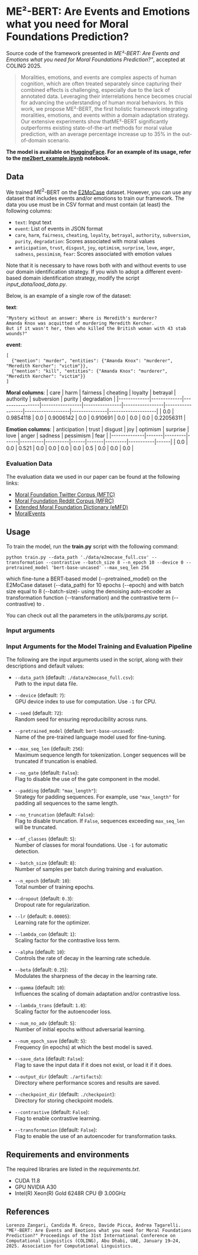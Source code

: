 # ME²-BERT: Are Events and Emotions what you need for Moral Foundations Prediction?

Source code of the framework presented in *ME²-BERT: Are Events and Emotions what you need for Moral Foundations Prediction?"*, accepted at COLING 2025.

> Moralities, emotions, and events are complex aspects of human cognition, which are often treated separately since capturing their combined effects is challenging, especially due to the lack of annotated data. Leveraging their interrelations hence becomes crucial for advancing the understanding of human moral behaviors.
In this work, we propose ME²-BERT, the first holistic  framework integrating moralities, emotions, and events within a domain adaptation strategy. 
Our extensive experiments show thatME²-BERT significantly outperforms existing state-of-the-art methods for moral value prediction,
with an average percentage increase up to 35% in the out-of-domain scenario.


**The model is available on [HuggingFace](https://huggingface.co/lorenzozan/ME2-BERT). 
For an example of its usage, refer to the  [me2bert_example.ipynb](me2bert_example.ipynb) notebook.**

## Data
We trained $ME^2$-BERT on the [E2MoCase](https://arxiv.org/pdf/2409.09001) dataset. However, you can use any dataset that includes events and/or emotions to train our framework. The data you use must be in CSV format and must contain (at least) the following columns:

- `text`: Input text  
- `event`: List of events in JSON format  
- `care`, `harm`, `fairness`, `cheating`, `loyalty`, `betrayal`, `authority`, `subversion`, `purity`, `degradation`: Scores associated with moral values  
- `anticipation`, `trust`, `disgust`, `joy`, `optimism`, `surprise`, `love`, `anger`, `sadness`, `pessimism`, `fear`: Scores associated with emotion values

Note that it is necessary to have rows both with and without events to use our domain identification strategy. If you wish to adopt a different event-based domain identification strategy, modify the script *input_data/load_data.py*.

Below, is an example of a single row of the dataset:

**text**:  
```
"Mystery without an answer: Where is Meredith's murderer? 
Amanda Knox was acquitted of murdering Meredith Kercher. 
But if it wasn't her, then who killed the British woman with 43 stab wounds?"
```

**event**:

```
[
  {"mention": "murder", "entities": {"Amanda Knox": "murderer", "Meredith Kercher": "victim"}},
  {"mention": "kill", "entities": {"Amanda Knox": "murderer", "Meredith Kercher": "victim"}}
]
```

**Moral columns**:
| care | harm | fairness | cheating | loyalty | betrayal | authority | subversion | purity | degradation |
|-------------|-------------|-----------------|-----------------|----------------|-----------------|------------------|-------------------|---------------|--------------------|
| 0.0         | 0.9854118   | 0.0             | 0.9006142       | 0.0            | 0.910691        | 0.0              | 0.0               | 0.0           | 0.22056311         |

**Emotion columns**:
| anticipation | trust | disgust | joy  | optimism | surprise | love | anger | sadness | pessimism | fear |
|--------------|-------|---------|------|----------|----------|------|-------|---------|-----------|------|
| 0.0          | 0.0   | 0.521   | 0.0  | 0.0      | 0.0      | 0.0  | 0.5   | 0.0     | 0.0       | 0.0  |


### Evaluation Data
The evaluation data we used in our paper can be found at the following links:

- [Moral Foundation Twitter Corpus (MFTC)](https://osf.io/k5n7y/)
- [Moral Foundation Reddit Corpus (MFRC)](https://huggingface.co/datasets/USC-MOLA-Lab/MFRC)
- [Extended Moral Foundation Dictionary (eMFD)](https://osf.io/vw85e/)
- [MoralEvents](https://github.com/launchnlp/MOKA) 


  
## Usage

To train the model, run the **train.py** script with the following command:
```
python train.py --data_path './data/e2mocase_full.csv' --transformation --contrastive --batch_size 8 --n_epoch 10 --device 0 --pretrained_model 'bert-base-uncased' --max_seq_len 256
```

which fine-tune a BERT-based model (--pretrained_model) on the E2MoCase dataset (--data_path)  for 10 epochs (--epoch) and with batch size equal to 8 (--batch-size)- using the denoising auto-encoder as transformation function (--transformation) and the contrastive term (--contrastive) to .

You can check out all the parameters in the *utils/params.py* script.

### Input arguments

### Input Arguments for the Model Training and Evaluation Pipeline

The following are the input arguments used in the script, along with their descriptions and default values:

- `--data_path` (default: `./data/e2mocase_full.csv`):  
  Path to the input data file.

- `--device` (default: `7`):  
  GPU device index to use for computation. Use `-1` for CPU.

- `--seed` (default: `72`):  
  Random seed for ensuring reproducibility across runs.

- `--pretrained_model` (default: `bert-base-uncased`):  
  Name of the pre-trained language model used for fine-tuning.

- `--max_seq_len` (default: `256`):  
  Maximum sequence length for tokenization. Longer sequences will be truncated if truncation is enabled.

- `--no_gate` (default: `False`):  
  Flag to disable the use of the gate component in the model.

- `--padding` (default: `"max_length"`):  
  Strategy for padding sequences. For example, use `"max_length"` for padding all sequences to the same length.

- `--no_truncation` (default: `False`):  
  Flag to disable truncation. If `False`, sequences exceeding `max_seq_len` will be truncated.


- `--mf_classes` (default: `5`):  
  Number of classes for moral foundations. Use `-1` for automatic detection.

- `--batch_size` (default: `8`):  
  Number of samples per batch during training and evaluation.

- `--n_epoch` (default: `10`):  
  Total number of training epochs.

- `--dropout` (default: `0.3`):  
  Dropout rate for regularization.

- `--lr` (default: `0.00005`):  
  Learning rate for the optimizer.

- `--lambda_con` (default: `1`):  
  Scaling factor for the contrastive loss term.

- `--alpha` (default: `10`):  
  Controls the rate of decay in the learning rate schedule.

- `--beta` (default: `0.25`):  
  Modulates the sharpness of the decay in the learning rate.

- `--gamma` (default: `10`):  
  Influences the scaling of domain adaptation and/or contrastive loss.

- `--lambda_trans` (default: `1.0`):  
  Scaling factor for the autoencoder loss.

- `--num_no_adv` (default: `5`):  
  Number of initial epochs without adversarial learning.

- `--num_epoch_save` (default: `5`):  
  Frequency (in epochs) at which the best model is saved.

- `--save_data` (default: `False`):  
  Flag to save the input data if it does not exist, or load it if it does.

- `--output_dir` (default: `./artifacts`):  
  Directory where performance scores and results are saved.

- `--checkpoint_dir` (default: `./checkpoint`):  
  Directory for storing checkpoint models.

- `--contrastive` (default: `False`):  
  Flag to enable contrastive learning.

- `--transformation` (default: `False`):  
  Flag to enable the use of an autoencoder for transformation tasks.

## Requirements and environments
The required libraries are listed in the *requirements.txt*.

- CUDA 11.8
- GPU NVIDIA A30 
- Intel(R) Xeon(R) Gold 6248R CPU @ 3.00GHz

## References
```
Lorenzo Zangari, Candida M. Greco, Davide Picca, Andrea Tagarelli. "ME²-BERT: Are Events and Emotions what you need for Moral Foundations Prediction?" Proceedings of the 31st International Conference on Computational Linguistics (COLING), Abu Dhabi, UAE, January 19–24, 2025. Association for Computational Linguistics.
```
